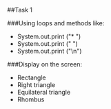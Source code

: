 ##Task 1



###Using loops and methods like:
- System.out.print ("* ")
- System.out.print (" ")
- System.out.print ("\n")

###Display on the screen:
- Rectangle
- Right triangle
- Equilateral triangle
- Rhombus